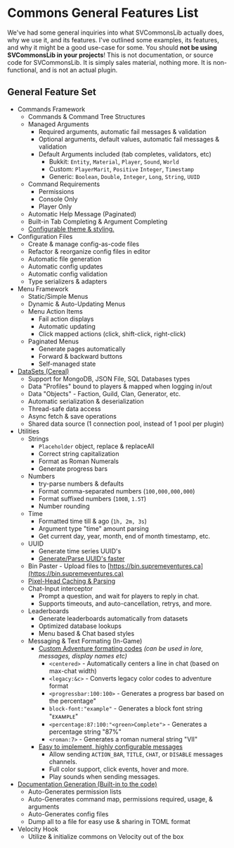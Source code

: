 # Commons General Features List
We've had some general inquiries into what SVCommonsLib actually does, why we use it, and its features. I've outlined some examples, its features, and why it might be a good use-case for some. You should **not be using SVCommonsLib in your projects**! This is not documentation, or source code for SVCommonsLib. It is simply sales material, nothing more. It is non-functional, and is not an actual plugin.
## General Feature Set
- Commands Framework
    - Commands & Command Tree Structures
    - Managed Arguments
        - Required arguments, automatic fail messages & validation
        - Optional arguments, default values, automatic fail messages & validation
        - Default Arguments included (tab completes, validators, etc)
            - Bukkit: `Entity`, `Material`, `Player`, `Sound`, `World`
            - Custom: `PlayerMarit`, `Positive` `Integer`, `Timestamp`
            - Generic: `Boolean`, `Double`, `Integer`, `Long`, `String`, `UUID`
    - Command Requirements
        - Permissions
        - Console Only
        - Player Only
    - Automatic Help Message (Paginated)
    - Built-in Tab Completing & Argument Completing
    - [Configurable theme & styling.](https://docs.supremeventures.ca/important-information/configuration-options/commons-config)
- Configuration Files
    - Create & manage config-as-code files
    - Refactor & reorganize config files in editor
    - Automatic file generation
    - Automatic config updates
    - Automatic config validation
    - Type serializers & adapters
- Menu Framework
    - Static/Simple Menus
    - Dynamic & Auto-Updating Menus
    - Menu Action Items
        - Fail action displays
        - Automatic updating
        - Click mapped actions (click, shift-click, right-click)
    - Paginated Menus
        - Generate pages automatically
        - Forward & backward buttons
        - Self-managed state
- [DataSets (Cereal)](https://docs.supremeventures.ca/important-information/configuration-options/database-engine)
    - Support for MongoDB, JSON File, SQL Databases types
    - Data "Profiles" bound to players & mapped when logging in/out
    - Data "Objects" - Faction, Guild, Clan, Generator, etc.
    - Automatic serialization & deserialization
    - Thread-safe data access
    - Async fetch & save operations
    - Shared data source (1 connection pool, instead of 1 pool per plugin)
- Utilities
    - Strings
        - `Placeholder` object, replace & replaceAll
        - Correct string capitalization
        - Format as Roman Numerals
        - Generate progress bars
    - Numbers
        - try-parse numbers & defaults
        - Format comma-separated numbers (`100,000,000,000`)
        - Format suffixed numbers (`100B`, `1.5T`)
        - Number rounding
    - Time
        - Formatted time till & ago (`1h, 2m, 3s`)
        - Argument type "time" amount parsing
        - Get current day, year, month, end of month timestamp, etc.
    - UUID
        - Generate time series UUID's
        - [Generate/Parse UUID's faster](https://hypixel.net/threads/dev-blog-6-keeping-up-with-the-masses.2251554/)
    - Bin Paster - Upload files to [https://bin.supremeventures.ca](https://bin.supremeventures.ca)
    - [Pixel-Head Caching & Parsing](https://gyazo.com/a16801ad740274d6c0268e16c40baa80)
    - Chat-Input interceptor
        - Prompt a question, and wait for players to reply in chat.
        - Supports timeouts, and auto-cancellation, retrys, and more.
    - Leaderboards
        - Generate leaderboards automatically from datasets
        - Optimized database lookups
        - Menu based & Chat based styles
    - Messaging & Text Formating (In-Game)
        - [Custom Adventure formating codes](https://docs.supremeventures.ca/important-information/configuration-options/custom-styling) *(can be used in lore, messages, display names etc)*
            - `<centered>` - Automatically centers a line in chat (based on max-chat width)
            - `<legacy:&c>` - Converts legacy color codes to adventure format
            - `<progressbar:100:100>` - Generates a progress bar based on the percentage"
            - `block-font:"example"` - Generates a block font string "ᴇxᴀᴍᴘʟᴇ"
            - `<percentage:87:100:"<green>Complete">` - Generates a percentage string "87%"
            - `<roman:7>` - Generates a roman numeral string "VII"
        - [Easy to implement, highly configurable messages](https://docs.supremeventures.ca/important-information/configuration-options/message-formats)
            - Allow sending `ACTION_BAR`, `TITLE`, `CHAT`, or `DISABLE` messages channels.
            - Full color support, click events, hover and more.
            - Play sounds when sending messages.
- [Documentation Generation (Built-in to the code)](https://bin.supremeventures.ca/esebozoqun.ini)
    - Auto-Generates permission lists
    - Auto-Generates command map, permissions required, usage, & arguments
    - Auto-Generates config files
    - Dump all to a file for easy use & sharing in TOML format
- Velocity Hook
    - Utilize & initialize commons on Velocity out of the box